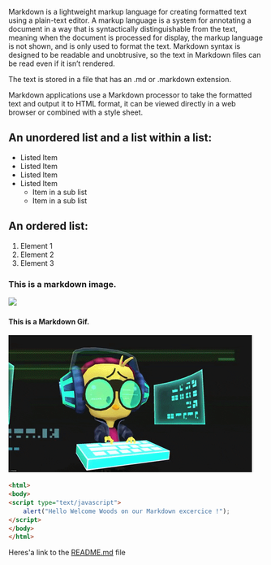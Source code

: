 Markdown is a lightweight markup language for creating formatted text using a plain-text editor. A markup language is a system for annotating a document in a way that is syntactically distinguishable from the text, meaning when the document is processed for display, the markup language is not shown, and is only used to format the text.
Markdown syntax is designed to be readable and unobtrusive, so the text in Markdown files can be read even if it isn’t rendered.

The text is stored in a file that has an .md or .markdown extension. 

Markdown applications use a Markdown processor to take the formatted text and output it to HTML format, it can be viewed directly in a web browser or combined with a style sheet.

## An unordered list and a list within a list:

<ul> 
    <li>Listed Item</li>
    <li>Listed Item</li>
    <li>Listed Item</li>
    <li>Listed Item
        <ul>
    		<li>Item in a sub list</li>
    		<li>Item in a sub list</li>
    	</ul>
    </li>
</ul>

## An ordered list:

<ol> 
    <li>Element 1</li>
    <li>Element 2</li>
    <li>Element 3</li>
 </ol>


### This is a markdown image.

![](https://github.com/Olivier-BeCode/exercise-markdown/blob/pat/assets/1200px-Markdown-mark.svg.png)

#### This is a Markdown Gif.

![](assets/coder.gif)

```html
<html>
<body>
<script type="text/javascript">
    alert("Hello Welcome Woods on our Markdown excercice !");
</script>
</body>
</html>    
```

Heres'a link to the [README.md](https://github.com/Olivier-BeCode/exercise-markdown/blob/master/README.md) file

